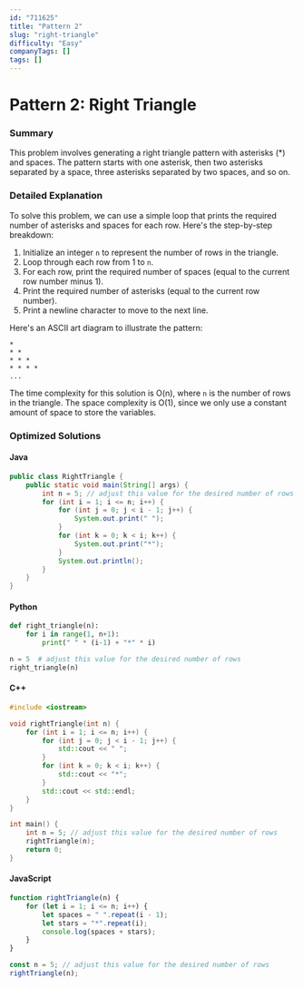 ```yaml
---
id: "711625"
title: "Pattern 2"
slug: "right-triangle"
difficulty: "Easy"
companyTags: []
tags: []
---
```


**Pattern 2: Right Triangle**
=========================

### Summary
This problem involves generating a right triangle pattern with asterisks (*) and spaces. The pattern starts with one asterisk, then two asterisks separated by a space, three asterisks separated by two spaces, and so on.

### Detailed Explanation
To solve this problem, we can use a simple loop that prints the required number of asterisks and spaces for each row. Here's the step-by-step breakdown:

1. Initialize an integer `n` to represent the number of rows in the triangle.
2. Loop through each row from 1 to `n`.
3. For each row, print the required number of spaces (equal to the current row number minus 1).
4. Print the required number of asterisks (equal to the current row number).
5. Print a newline character to move to the next line.

Here's an ASCII art diagram to illustrate the pattern:
```
*
* *
* * *
* * * *
...
```
The time complexity for this solution is O(n), where `n` is the number of rows in the triangle. The space complexity is O(1), since we only use a constant amount of space to store the variables.

### Optimized Solutions

#### Java
```java
public class RightTriangle {
    public static void main(String[] args) {
        int n = 5; // adjust this value for the desired number of rows
        for (int i = 1; i <= n; i++) {
            for (int j = 0; j < i - 1; j++) {
                System.out.print(" ");
            }
            for (int k = 0; k < i; k++) {
                System.out.print("*");
            }
            System.out.println();
        }
    }
}
```

#### Python
```python
def right_triangle(n):
    for i in range(1, n+1):
        print(" " * (i-1) + "*" * i)

n = 5  # adjust this value for the desired number of rows
right_triangle(n)
```

#### C++
```cpp
#include <iostream>

void rightTriangle(int n) {
    for (int i = 1; i <= n; i++) {
        for (int j = 0; j < i - 1; j++) {
            std::cout << " ";
        }
        for (int k = 0; k < i; k++) {
            std::cout << "*";
        }
        std::cout << std::endl;
    }
}

int main() {
    int n = 5; // adjust this value for the desired number of rows
    rightTriangle(n);
    return 0;
}
```

#### JavaScript
```javascript
function rightTriangle(n) {
    for (let i = 1; i <= n; i++) {
        let spaces = " ".repeat(i - 1);
        let stars = "*".repeat(i);
        console.log(spaces + stars);
    }
}

const n = 5; // adjust this value for the desired number of rows
rightTriangle(n);
```